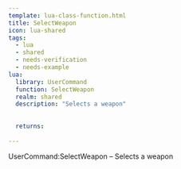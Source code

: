 ```yaml
---
template: lua-class-function.html
title: SelectWeapon
icon: lua-shared
tags:
  - lua
  - shared
  - needs-verification
  - needs-example
lua:
  library: UserCommand
  function: SelectWeapon
  realm: shared
  description: "Selects a weapon"
  
  
  returns:
    
---
```


<div class="lua__search__keywords">
UserCommand:SelectWeapon &#x2013; Selects a weapon
</div>
